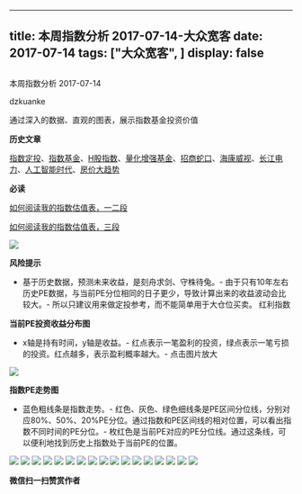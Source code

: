 
---
title:   本周指数分析 2017-07-14-大众宽客
date: 2017-07-14
tags: ["大众宽客", ]
display: false
---


## 



本周指数分析 2017-07-14




dzkuanke




通过深入的数据、直观的图表，展示指数基金投资价值


**历史文章**

[指数定投](http://mp.weixin.qq.com/s?__biz=MzAwMTc1MDcwNw==&amp;mid=2648271933&amp;idx=1&amp;sn=ac6f7b376e44b1093c9559fc574670c2&amp;chksm=82f92fe1b58ea6f72b3a16ef74e06006f0bb84573107c12d3f938a0e43040c20a0149f0ec749&amp;scene=21#wechat_redirect)、[指数基金](http://mp.weixin.qq.com/s?__biz=MzAwMTc1MDcwNw==&amp;mid=2648271880&amp;idx=1&amp;sn=d2267d70c34cebfa9294e4e5dea7420d&amp;chksm=82f92fd4b58ea6c202fbf4896f14d8cbe788bdae1f20cc5f25b79fb15baa5dc213fe3701c34c&amp;scene=21#wechat_redirect)、[H股指数](http://mp.weixin.qq.com/s?__biz=MzAwMTc1MDcwNw==&amp;mid=2648271851&amp;idx=1&amp;sn=2aeb4628e081467a2a24929368c2871a&amp;chksm=82f92837b58ea12153cfbf433d537f35bc07467904e496b8dbcdcdb292114ecaafdce23b4339&amp;scene=21#wechat_redirect)、[量化增强基金](http://mp.weixin.qq.com/s?__biz=MzAwMTc1MDcwNw==&amp;mid=2648271895&amp;idx=1&amp;sn=f19909fdde51c21b2b817a4df839d219&amp;chksm=82f92fcbb58ea6ddb74259952f94fbc27aebec2ae9af694b63caa6d3014ac02d648d98e6cebf&amp;scene=21#wechat_redirect)、[招商蛇口](http://mp.weixin.qq.com/s?__biz=MzAwMTc1MDcwNw==&amp;mid=2648271942&amp;idx=1&amp;sn=a1e88955f8d7f0d083884c1d6d6bd806&amp;chksm=82f92f9ab58ea68c2a59fb9369fd8bdd6064ecfda6d5dd9a29d99c723bad73583fac93a438b6&amp;scene=21#wechat_redirect)、[海康威视](http://mp.weixin.qq.com/s?__biz=MzAwMTc1MDcwNw==&amp;mid=2648271950&amp;idx=1&amp;sn=764532ee89c33e91719609d18f0ca7ea&amp;chksm=82f92f92b58ea6844bbdbca284497101ef0398c2f3b7544d92cf5a317f8f78e3e92d55280c0f&amp;scene=21#wechat_redirect)、[长江电力](http://mp.weixin.qq.com/s?__biz=MzAwMTc1MDcwNw==&amp;mid=2648271943&amp;idx=1&amp;sn=aa31f79b5eaf8a8b6dbb3da4a7bf3440&amp;chksm=82f92f9bb58ea68db6558a129c50e76ab902d00312a4614b4abb7a792aaf851769e1c769e2fe&amp;scene=21#wechat_redirect)、[人工智能时代](http://mp.weixin.qq.com/s?__biz=MzAwMTc1MDcwNw==&amp;mid=2648271966&amp;idx=1&amp;sn=86dff0506c7c0dfdca1f7b8756595906&amp;chksm=82f92f82b58ea694f03e4c9eb05438b791b8b7212ad6e9ad97aa6459b7ac4c53f1ee048fe934&amp;scene=21#wechat_redirect)、[房价大趋势](http://mp.weixin.qq.com/s?__biz=MzAwMTc1MDcwNw==&amp;mid=2648271977&amp;idx=1&amp;sn=f7b86f79fa6fc1e75833012c327c0fcd&amp;chksm=82f92fb5b58ea6a3c042c0eecdf02391a5c1cfd01b69beea993928f30327cecfd10af20dae24&amp;scene=21#wechat_redirect)



**必读**

[如何阅读我的指数估值表，一二段](http://mp.weixin.qq.com/s?__biz=MzAwMTc1MDcwNw==&amp;mid=2648272034&amp;idx=1&amp;sn=12b1858af175753f5ccebc0bc6c4cb4f&amp;chksm=82f92f7eb58ea668f844f51102599d20bb8730f438010159de83e85a4a34df3d44d568a9feb2&amp;scene=21#wechat_redirect)

[如何阅读我的指数估值表，三段](http://mp.weixin.qq.com/s?__biz=MzAwMTc1MDcwNw==&amp;mid=2648272039&amp;idx=1&amp;sn=09c59d023c3ce227046966f260777cd5&amp;chksm=82f92f7bb58ea66dab5c428c2205bd4dda180360b643b28a357ab3e73a38d19303124242ad4d&amp;scene=21#wechat_redirect)



<img data-s="300,640" data-type="png" src="http://mmbiz.qpic.cn/mmbiz_png/PKw3FQPmhIiafNV4h4iaGDCJukvJLaoBBLhH8EibQM6ZGCFF6MkGoPgtrZNmvzH3FI8ajEMQVPg1k72RwvTmZicYicA/0?wx_fmt=png" class="" data-ratio="0.4849056603773585" data-w="1060"/>

**风险提示**
- 基于历史数据，预测未来收益，是刻舟求剑、守株待兔。- 由于只有10年左右历史PE数据，与当前PE分位相同的日子更少，导致计算出来的收益波动会比较大。- 所以只建议用来做定投参考，而不能简单用于大仓位买卖。
红利指数



**当前PE投资收益分布图**
- x轴是持有时间，y轴是收益。- 红点表示一笔盈利的投资，绿点表示一笔亏损的投资。红点越多，表示盈利概率越大。- 点击图片放大
<img data-s="300,640" data-type="png" src="http://mmbiz.qpic.cn/mmbiz_png/PKw3FQPmhIiafNV4h4iaGDCJukvJLaoBBLP12TUm9fTZjGibGc2wKPicIQDyj2J1icj2lXH9Y1LwicxG0PlHdibgEwfCQ/0?wx_fmt=png" style="" class="" data-ratio="0.6369426751592356" data-w="1256"/>

**指数PE走势图**
- 蓝色粗线条是指数走势。- 红色、灰色、绿色细线条是PE区间分位线，分别对应80%、50%、20%PE分位。通过指数和PE区间线的相对位置，可以看出指数不同时间的PE分位。- 枚红色是当前PE对应的PE分位线。通过这条线，可以便利地找到历史上指数处于当前PE的位置。
<img data-s="300,640" data-type="png" src="http://mmbiz.qpic.cn/mmbiz_png/PKw3FQPmhIiafNV4h4iaGDCJukvJLaoBBLH9JscicicvjOMde333gmiar9xnPlgc9hzuMYfwicIPiaibHxhqOIIKxgmib9A/0?wx_fmt=png" style="" class="" data-ratio="0.5184016824395373" data-w="1902"/>

<img data-s="300,640" data-type="png" src="http://mmbiz.qpic.cn/mmbiz_png/PKw3FQPmhIiafNV4h4iaGDCJukvJLaoBBLf8gLJxqGeM3CwSkHUqXFNDQm8icSRLIhEdmNv9r3kWJgBp8JKnym7QQ/0?wx_fmt=png" style="" class="" data-ratio="0.6333333333333333" data-w="1260"/>

<img data-s="300,640" data-type="png" src="http://mmbiz.qpic.cn/mmbiz_png/PKw3FQPmhIiafNV4h4iaGDCJukvJLaoBBLRCutibkSwQ8bv4hLLyOPOgaaGgqaqBLCp8zxqmXSjpS2RfrYkKpELqA/0?wx_fmt=png" style="" class="" data-ratio="0.5167014613778705" data-w="1916"/>

<img data-s="300,640" data-type="png" src="http://mmbiz.qpic.cn/mmbiz_png/PKw3FQPmhIiafNV4h4iaGDCJukvJLaoBBLO7xDWbhGMGtKJiaPql1jMRHLlibmOAnoicSPI5A4V40PBQz16S2zB3cWw/0?wx_fmt=png" style="" class="" data-ratio="0.6386687797147385" data-w="1262"/>

<img data-s="300,640" data-type="png" src="http://mmbiz.qpic.cn/mmbiz_png/PKw3FQPmhIiafNV4h4iaGDCJukvJLaoBBLRwJ68aoVsJboNaeO5K9cZEZOOiaRRUwqjC9lVEcC4LNyg4UCpZdaMVw/0?wx_fmt=png" style="" class="" data-ratio="0.518595041322314" data-w="1936"/>

<img data-s="300,640" data-type="png" src="http://mmbiz.qpic.cn/mmbiz_png/PKw3FQPmhIiafNV4h4iaGDCJukvJLaoBBLIMfYlR4sK9XJULjvrNneRNdfBcmug6oYv2LGNMXam3upoEm9Mesib4w/0?wx_fmt=png" style="" class="" data-ratio="0.6411483253588517" data-w="1254"/>

<img data-s="300,640" data-type="png" src="http://mmbiz.qpic.cn/mmbiz_png/PKw3FQPmhIiafNV4h4iaGDCJukvJLaoBBLCG0ibr1gGYgDibJibW2Y3ZsXsS3rqURlMic91nAMsXOvdsrjrUFuunSTQA/0?wx_fmt=png" style="" class="" data-ratio="0.518595041322314" data-w="1936"/>

<img data-s="300,640" data-type="png" src="http://mmbiz.qpic.cn/mmbiz_png/PKw3FQPmhIiafNV4h4iaGDCJukvJLaoBBLjpqCubl7VUmbfnK8TeIcTgic8ib0fDnPxdOqt22umWSjzicVt1mdnDPZg/0?wx_fmt=png" style="" class="" data-ratio="0.6507936507936508" data-w="1260"/>

<img data-s="300,640" data-type="png" src="http://mmbiz.qpic.cn/mmbiz_png/PKw3FQPmhIiafNV4h4iaGDCJukvJLaoBBLkh1RMAQSZMpboNd6mhXb3OvKpzexvI9cPvMCeumbd00So3XqldLiasw/0?wx_fmt=png" style="" class="" data-ratio="0.5302713987473904" data-w="1916"/>

<img data-s="300,640" data-type="png" src="http://mmbiz.qpic.cn/mmbiz_png/PKw3FQPmhIiafNV4h4iaGDCJukvJLaoBBLt9icCMDyyFwo8PLnTMTYHJickSNhHsapic6LdDYWjKTLRUDGoWAvldic3A/0?wx_fmt=png" style="" class="" data-ratio="0.6352201257861635" data-w="1272"/>

<img data-s="300,640" data-type="png" src="http://mmbiz.qpic.cn/mmbiz_png/PKw3FQPmhIiafNV4h4iaGDCJukvJLaoBBLw2vfAUNtxAibpV7TgScfuWyFpzkDpE03e6PY5ULJXia94ibE4icdx2hdhA/0?wx_fmt=png" style="" class="" data-ratio="0.5139318885448917" data-w="1938"/>

<img data-s="300,640" data-type="png" src="http://mmbiz.qpic.cn/mmbiz_png/PKw3FQPmhIiafNV4h4iaGDCJukvJLaoBBL64uqiaxpzJddia4RjXwxqLooV0Vq056oJrob7uPZYjxxFAhNiazvVfyag/0?wx_fmt=png" style="" class="" data-ratio="0.6336477987421384" data-w="1272"/>

<img data-s="300,640" data-type="png" src="http://mmbiz.qpic.cn/mmbiz_png/PKw3FQPmhIiafNV4h4iaGDCJukvJLaoBBLknckgVbTJ7KJht6WXcKNNAC0v5nRFibHMzNNogzBv1xibFL7HhJdvHXg/0?wx_fmt=png" style="" class="" data-ratio="0.5161290322580645" data-w="1922"/>

<img data-s="300,640" data-type="png" src="http://mmbiz.qpic.cn/mmbiz_png/PKw3FQPmhIiafNV4h4iaGDCJukvJLaoBBLVfpCgME3icObkZ0z7JdftPVunia8Oyd5TmsOBwUIzZkVwPAetPibshPiaw/0?wx_fmt=png" style="" class="" data-ratio="0.6299212598425197" data-w="1270"/>

<img data-s="300,640" data-type="png" src="http://mmbiz.qpic.cn/mmbiz_png/PKw3FQPmhIiafNV4h4iaGDCJukvJLaoBBLTjx5icZiaagycljfdmD13B2PzdnNddcAvShpMLSAkXrGx8b4qnuzzCaA/0?wx_fmt=png" style="" class="" data-ratio="0.5257082896117523" data-w="1906"/>

<img data-s="300,640" data-type="png" src="http://mmbiz.qpic.cn/mmbiz_png/PKw3FQPmhIiafNV4h4iaGDCJukvJLaoBBLU2N63wMFdK28NxwwA8qnHaAJ50BDVB0kaJ6fwMmIbA4DicYbgMSWVgQ/0?wx_fmt=png" style="" class="" data-ratio="0.6232558139534884" data-w="1290"/>

<img data-s="300,640" data-type="png" src="http://mmbiz.qpic.cn/mmbiz_png/PKw3FQPmhIiafNV4h4iaGDCJukvJLaoBBLI4pDfiakIj5Nqv9HwQmV6173dCTvj9H7ClmiaicnfI8VD85sEzIicxNPVA/0?wx_fmt=png" style="" class="" data-ratio="0.516028955532575" data-w="1934"/>




**微信扫一扫赞赏作者**















